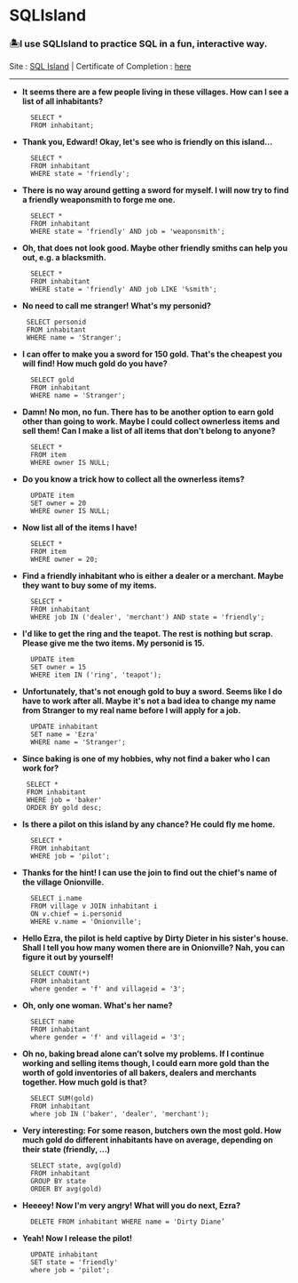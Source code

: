 # SQLIsland

### 🏝️I use SQLIsland to practice SQL in a fun, interactive way.
Site : [SQL Island](https://sql-island.informatik.uni-kl.de/) | Certificate of Completion : [here](https://sql-island.cs.uni-kl.de/cert.php?id=9b3657f2a1)

---
- **It seems there are a few people living in these villages. How can I see a list of all inhabitants?**
  ```  
    SELECT *
    FROM inhabitant;
  ```     
- **Thank you, Edward! Okay, let's see who is friendly on this island...**
  ```      
    SELECT *
    FROM inhabitant
    WHERE state = 'friendly';
  ```      
- **There is no way around getting a sword for myself. I will now try to find a friendly weaponsmith to forge me one.**
  ```      
    SELECT *
    FROM inhabitant
    WHERE state = 'friendly' AND job = 'weaponsmith';
  ```      
- **Oh, that does not look good. Maybe other friendly smiths can help you out, e.g. a blacksmith.**
  ```      
    SELECT *
    FROM inhabitant
    WHERE state = 'friendly' AND job LIKE '%smith';
  ```      
- **No need to call me stranger! What's my personid?**
   ```     
    SELECT personid
    FROM inhabitant
    WHERE name = 'Stranger';
  ```      
- **I can offer to make you a sword for 150 gold. That's the cheapest you will find! How much gold do you have?**
  ```      
    SELECT gold
    FROM inhabitant
    WHERE name = 'Stranger';
  ```      
- **Damn! No mon, no fun. There has to be another option to earn gold other than going to work. Maybe I could collect ownerless items and sell them! Can I make a list of all items that don't belong to anyone?**
  ```      
    SELECT *
    FROM item
    WHERE owner IS NULL;
  ```   
- **Do you know a trick how to collect all the ownerless items?**
  ```      
    UPDATE item
    SET owner = 20
    WHERE owner IS NULL;
  ```       
- **Now list all of the items I have!**
  ```      
    SELECT *
    FROM item
    WHERE owner = 20;
  ```      
- **Find a friendly inhabitant who is either a dealer or a merchant. Maybe they want to buy some of my items.**
  ```      
    SELECT *
    FROM inhabitant
    WHERE job IN ('dealer', 'merchant') AND state = 'friendly';
  ```      
- **I'd like to get the ring and the teapot. The rest is nothing but scrap. Please give me the two items. My personid is 15.**
  ```      
    UPDATE item
    SET owner = 15
    WHERE item IN ('ring', 'teapot');
  ```      
- **Unfortunately, that's not enough gold to buy a sword. Seems like I do have to work after all. Maybe it's not a bad idea to change my name from Stranger to my real name before I will apply for a job.**
  ```      
    UPDATE inhabitant
    SET name = 'Ezra'
    WHERE name = 'Stranger';
  ```      
- **Since baking is one of my hobbies, why not find a baker who I can work for?**
   ```     
    SELECT *
    FROM inhabitant
    WHERE job = 'baker'
    ORDER BY gold desc;
   ```     
- **Is there a pilot on this island by any chance? He could fly me home.**
  ```     
    SELECT *
    FROM inhabitant
    WHERE job = 'pilot';
  ```      
- **Thanks for the hint! I can use the join to find out the chief's name of the village Onionville.**
  ```      
    SELECT i.name
    FROM village v JOIN inhabitant i
    ON v.chief = i.personid
    WHERE v.name = 'Onionville';
  ```      
- **Hello Ezra, the pilot is held captive by Dirty Dieter in his sister's house. Shall I tell you how many women there are in Onionville? Nah, you can figure it out by yourself!**
  ```      
    SELECT COUNT(*)
    FROM inhabitant
    where gender = 'f' and villageid = '3';
  ```      
- **Oh, only one woman. What's her name?**
  ```      
    SELECT name
    FROM inhabitant
    where gender = 'f' and villageid = '3';
  ```      
- **Oh no, baking bread alone can’t solve my problems. If I continue working and selling items though, I could earn more gold than the worth of gold inventories of all bakers, dealers and merchants together. How much gold is that?**
  ```      
    SELECT SUM(gold)
    FROM inhabitant
    where job IN ('baker', 'dealer', 'merchant');
  ```      
- **Very interesting: For some reason, butchers own the most gold. How much gold do different inhabitants have on average, depending on their state (friendly, ...)**
  ```   
    SELECT state, avg(gold)
    FROM inhabitant
    GROUP BY state
    ORDER BY avg(gold)
  ```
- **Heeeey! Now I'm very angry! What will you do next, Ezra?**
  ```    
    DELETE FROM inhabitant WHERE name = 'Dirty Diane’
  ```    
- **Yeah! Now I release the pilot!**
  ```    
    UPDATE inhabitant
    SET state = 'friendly'
    where job = 'pilot';
  ```    
